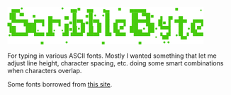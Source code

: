 ![ScribbleByte](css/title.png)

For typing in various ASCII fonts. Mostly I wanted something that let me adjust line height, character spacing, etc. doing some smart combinations when characters overlap.

Some fonts borrowed from [this site](https://patorjk.com/software/taag/).
